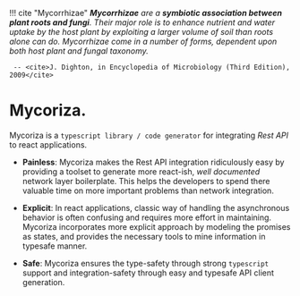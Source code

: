 !!! cite "Mycorrhizae"
     _**Mycorrhizae** are a **symbiotic association between plant roots and fungi**.
    Their major role is to enhance nutrient and water uptake by the host plant
    by exploiting a larger volume of soil than roots alone can do. Mycorrhizae
    come in a number of forms, dependent upon both host plant and fungal taxonomy._ 
    
     -- <cite>J. Dighton, in Encyclopedia of Microbiology (Third Edition), 2009</cite>

# Mycoriza.

Mycoriza is a `typescript library / code generator` for integrating _Rest API_ to react applications.

* **Painless**: Mycoriza makes the Rest API integration ridiculously easy by providing a toolset to generate more
  react-ish, _well documented_ network layer boilerplate. This helps the developers to spend there valuable time on more important problems
  than network integration.


* **Explicit**: In react applications, classic way of handling the asynchronous behavior is often confusing and requires more
  effort in maintaining. Mycoriza incorporates more explicit approach by modeling the promises as states, and provides
  the necessary tools to mine information in typesafe manner.


* **Safe**: Mycoriza ensures the type-safety through strong `typescript` support and integration-safety through easy
  and typesafe API client generation.
